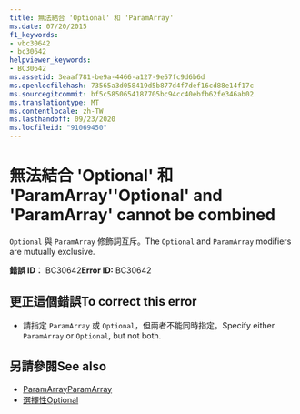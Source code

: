 ```yaml
---
title: 無法結合 'Optional' 和 'ParamArray'
ms.date: 07/20/2015
f1_keywords:
- vbc30642
- bc30642
helpviewer_keywords:
- BC30642
ms.assetid: 3eaaf781-be9a-4466-a127-9e57fc9d6b6d
ms.openlocfilehash: 73565a3d058419d5b877d4f7def16cd88e14f17c
ms.sourcegitcommit: bf5c5850654187705bc94cc40ebfb62fe346ab02
ms.translationtype: MT
ms.contentlocale: zh-TW
ms.lasthandoff: 09/23/2020
ms.locfileid: "91069450"
---
```

# <a name="optional-and-paramarray-cannot-be-combined"></a><span data-ttu-id="2dc18-102">無法結合 'Optional' 和 'ParamArray'</span><span class="sxs-lookup"><span data-stu-id="2dc18-102">'Optional' and 'ParamArray' cannot be combined</span></span>

<span data-ttu-id="2dc18-103">`Optional` 與 `ParamArray` 修飾詞互斥。</span><span class="sxs-lookup"><span data-stu-id="2dc18-103">The `Optional` and `ParamArray` modifiers are mutually exclusive.</span></span>  
  
 <span data-ttu-id="2dc18-104">**錯誤 ID︰** BC30642</span><span class="sxs-lookup"><span data-stu-id="2dc18-104">**Error ID:** BC30642</span></span>  
  
## <a name="to-correct-this-error"></a><span data-ttu-id="2dc18-105">更正這個錯誤</span><span class="sxs-lookup"><span data-stu-id="2dc18-105">To correct this error</span></span>  
  
- <span data-ttu-id="2dc18-106">請指定 `ParamArray` 或 `Optional`，但兩者不能同時指定。</span><span class="sxs-lookup"><span data-stu-id="2dc18-106">Specify either `ParamArray` or `Optional`, but not both.</span></span>  
  
## <a name="see-also"></a><span data-ttu-id="2dc18-107">另請參閱</span><span class="sxs-lookup"><span data-stu-id="2dc18-107">See also</span></span>

- [<span data-ttu-id="2dc18-108">ParamArray</span><span class="sxs-lookup"><span data-stu-id="2dc18-108">ParamArray</span></span>](../language-reference/modifiers/paramarray.md)
- [<span data-ttu-id="2dc18-109">選擇性</span><span class="sxs-lookup"><span data-stu-id="2dc18-109">Optional</span></span>](../language-reference/modifiers/optional.md)
